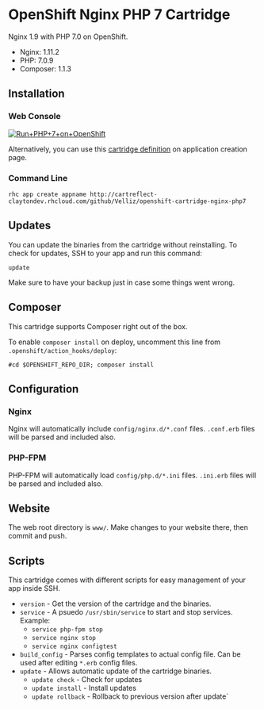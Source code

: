# OpenShift Nginx PHP 7 Cartridge
Nginx 1.9 with PHP 7.0 on OpenShift.

* Nginx: 1.11.2
* PHP: 7.0.9
* Composer: 1.1.3

## Installation

### Web Console
<a href="https://openshift.redhat.com/app/console/application_type/custom?cartridges%5B%5D=http://cartreflect-claytondev.rhcloud.com/github/Velliz/openshift-cartridge-nginx-php7&amp;name=php"><img alt="Run+PHP+7+on+OpenShift" src="https://launch-shifter.rhcloud.com/launch/light/Run%20PHP%207%20on.svg" /></a>

Alternatively, you can use this [cartridge definition](http://cartreflect-claytondev.rhcloud.com/github/Velliz/openshift-cartridge-nginx-php7) on application creation page.


### Command Line
```
rhc app create appname http://cartreflect-claytondev.rhcloud.com/github/Velliz/openshift-cartridge-nginx-php7
```

## Updates
You can update the binaries from the cartridge without reinstalling. To check for updates, SSH to your app and run this command:

```
update
```
Make sure to have your backup just in case some things went wrong.

## Composer
This cartridge supports Composer right out of the box.

To enable `composer install` on deploy, uncomment this line from `.openshift/action_hooks/deploy`:

```
#cd $OPENSHIFT_REPO_DIR; composer install
```

## Configuration

### Nginx
Nginx will automatically include `config/nginx.d/*.conf` files. `.conf.erb` files will be parsed and included also.

### PHP-FPM
PHP-FPM will automatically load `config/php.d/*.ini` files. `.ini.erb` files will be parsed and included also.

## Website
The web root directory is `www/`. Make changes to your website there, then commit and push.

## Scripts
This cartridge comes with different scripts for easy management of your app inside SSH.

* `version` - Get the version of the cartridge and the binaries.
* `service` - A psuedo `/usr/sbin/service` to start and stop services. Example:
    * `service php-fpm stop`
    * `service nginx stop`
    * `service nginx configtest`
* `build_config` - Parses config templates to actual config file. Can be used after editing `*.erb` config files.
* `update` - Allows automatic update of the cartridge binaries.
    * `update check` - Check for updates
    * `update install` - Install updates
    * `update rollback` - Rollback to previous version after update`
